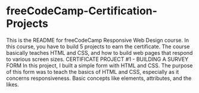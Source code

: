 # freeCodeCamp-Certification-Projects
This is the README for freeCodeCamp Responsive Web Design course.
In this course, you have to build 5 projects to earn the certificate. 
The course basically teaches HTML and CSS, and how to build web pages that respond to various screen sizes. 
CERTIFICATE PROJECT #1 - BUILDING A SURVEY FORM In this project, I built a simple form with HTML and CSS. 
The purpose of this form was to teach the basics of HTML and CSS, especially as it concerns responsiveness. 
Basic concepts like elements, attributes, and the likes.

